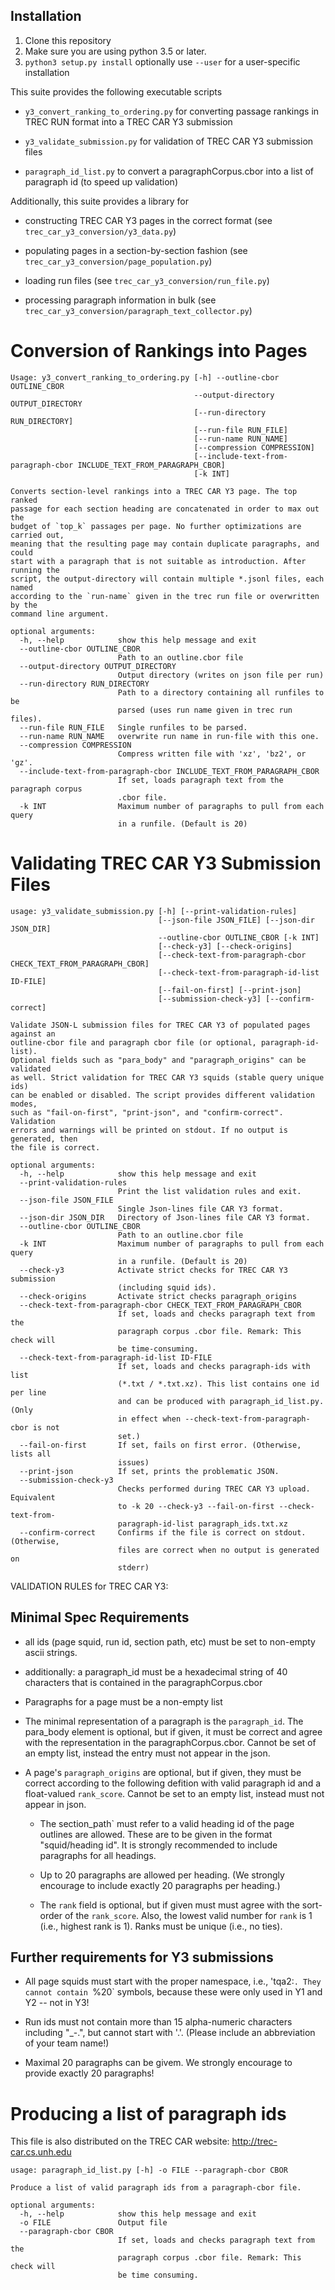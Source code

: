 
## Installation
1. Clone this repository
2. Make sure you are using python 3.5 or later.
3. `python3 setup.py install`  optionally use `--user` for a user-specific installation


This suite provides the following executable scripts

- `y3_convert_ranking_to_ordering.py` for converting passage rankings in TREC RUN format into a TREC CAR Y3 submission

- `y3_validate_submission.py` for validation of TREC CAR Y3 submission files

- `paragraph_id_list.py` to convert a paragraphCorpus.cbor into a list of paragraph id (to speed up validation)


Additionally, this suite provides a library for

- constructing TREC CAR Y3 pages in the correct format (see `trec_car_y3_conversion/y3_data.py`)

- populating pages in a section-by-section fashion (see `trec_car_y3_conversion/page_population.py`)

- loading run files (see `trec_car_y3_conversion/run_file.py`)

- processing paragraph information in bulk (see `trec_car_y3_conversion/paragraph_text_collector.py`)



# Conversion of Rankings into Pages

```
Usage: y3_convert_ranking_to_ordering.py [-h] --outline-cbor OUTLINE_CBOR
                                         --output-directory OUTPUT_DIRECTORY
                                         [--run-directory RUN_DIRECTORY]
                                         [--run-file RUN_FILE]
                                         [--run-name RUN_NAME]
                                         [--compression COMPRESSION]
                                         [--include-text-from-paragraph-cbor INCLUDE_TEXT_FROM_PARAGRAPH_CBOR]
                                         [-k INT]

Converts section-level rankings into a TREC CAR Y3 page. The top ranked
passage for each section heading are concatenated in order to max out the
budget of `top_k` passages per page. No further optimizations are carried out,
meaning that the resulting page may contain duplicate paragraphs, and could
start with a paragraph that is not suitable as introduction. After running the
script, the output-directory will contain multiple *.jsonl files, each named
according to the `run-name` given in the trec run file or overwritten by the
command line argument.

optional arguments:
  -h, --help            show this help message and exit
  --outline-cbor OUTLINE_CBOR
                        Path to an outline.cbor file
  --output-directory OUTPUT_DIRECTORY
                        Output directory (writes on json file per run)
  --run-directory RUN_DIRECTORY
                        Path to a directory containing all runfiles to be
                        parsed (uses run name given in trec run files).
  --run-file RUN_FILE   Single runfiles to be parsed.
  --run-name RUN_NAME   overwrite run name in run-file with this one.
  --compression COMPRESSION
                        Compress written file with 'xz', 'bz2', or 'gz'.
  --include-text-from-paragraph-cbor INCLUDE_TEXT_FROM_PARAGRAPH_CBOR
                        If set, loads paragraph text from the paragraph corpus
                        .cbor file.
  -k INT                Maximum number of paragraphs to pull from each query
                        in a runfile. (Default is 20)

```


# Validating TREC CAR Y3 Submission Files

```
usage: y3_validate_submission.py [-h] [--print-validation-rules]
                                 [--json-file JSON_FILE] [--json-dir JSON_DIR]
                                 --outline-cbor OUTLINE_CBOR [-k INT]
                                 [--check-y3] [--check-origins]
                                 [--check-text-from-paragraph-cbor CHECK_TEXT_FROM_PARAGRAPH_CBOR]
                                 [--check-text-from-paragraph-id-list ID-FILE]
                                 [--fail-on-first] [--print-json]
                                 [--submission-check-y3] [--confirm-correct]

Validate JSON-L submission files for TREC CAR Y3 of populated pages against an
outline-cbor file and paragraph cbor file (or optional, paragraph-id-list).
Optional fields such as "para_body" and "paragraph_origins" can be validated
as well. Strict validation for TREC CAR Y3 squids (stable query unique ids)
can be enabled or disabled. The script provides different validation modes,
such as "fail-on-first", "print-json", and "confirm-correct". Validation
errors and warnings will be printed on stdout. If no output is generated, then
the file is correct.

optional arguments:
  -h, --help            show this help message and exit
  --print-validation-rules
                        Print the list validation rules and exit.
  --json-file JSON_FILE
                        Single Json-lines file CAR Y3 format.
  --json-dir JSON_DIR   Directory of Json-lines file CAR Y3 format.
  --outline-cbor OUTLINE_CBOR
                        Path to an outline.cbor file
  -k INT                Maximum number of paragraphs to pull from each query
                        in a runfile. (Default is 20)
  --check-y3            Activate strict checks for TREC CAR Y3 submission
                        (including squid ids).
  --check-origins       Activate strict checks paragraph_origins
  --check-text-from-paragraph-cbor CHECK_TEXT_FROM_PARAGRAPH_CBOR
                        If set, loads and checks paragraph text from the
                        paragraph corpus .cbor file. Remark: This check will
                        be time-consuming.
  --check-text-from-paragraph-id-list ID-FILE
                        If set, loads and checks paragraph-ids with list
                        (*.txt / *.txt.xz). This list contains one id per line
                        and can be produced with paragraph_id_list.py. (Only
                        in effect when --check-text-from-paragraph-cbor is not
                        set.)
  --fail-on-first       If set, fails on first error. (Otherwise, lists all
                        issues)
  --print-json          If set, prints the problematic JSON.
  --submission-check-y3
                        Checks performed during TREC CAR Y3 upload. Equivalent
                        to -k 20 --check-y3 --fail-on-first --check-text-from-
                        paragraph-id-list paragraph_ids.txt.xz
  --confirm-correct     Confirms if the file is correct on stdout. (Otherwise,
                        files are correct when no output is generated on
                        stderr)
```

VALIDATION RULES for TREC CAR Y3:


Minimal Spec Requirements
-------------------------

- all ids (page squid, run id, section path, etc) must be set to non-empty ascii strings.

- additionally: a paragraph_id must be a hexadecimal string of 40 characters that is contained in the paragraphCorpus.cbor

- Paragraphs for a page must be a non-empty list

- The minimal representation of a paragraph is the `paragraph_id`. The para_body element is optional, but if given, it must be correct and agree with the representation in the paragraphCorpus.cbor. Cannot be set of an empty list, instead the entry must not appear in the json.

- A page's `paragraph_origins` are optional, but if given, they must be correct according to the following defition with valid paragraph id and a float-valued `rank_score`. Cannot be set to an empty list, instead must not appear in json.

   - The section_path` must refer to a valid heading id of the page outlines are allowed. These are to be given in the format "squid/heading id". It is strongly recommended to include paragraphs for all headings.

   - Up to 20 paragraphs are allowed per heading. (We strongly encourage to include exactly 20 paragraphs per heading.)

   - The `rank` field is optional, but if given must  must agree with the sort-order of the `rank_score`. Also, the lowest valid number for `rank` is 1 (i.e., highest rank is 1). Ranks must be unique (i.e., no ties).




Further requirements for Y3 submissions
---------------------------------------

- All page squids must start with the proper namespace, i.e., 'tqa2:`. They cannot contain `%20` symbols, because these were only used in Y1 and Y2 -- not in Y3!

- Run ids must not contain more than 15 alpha-numeric characters including "_-.", but cannot start with '.'. (Please include an abbreviation of your team name!)

- Maximal 20 paragraphs can be givem. We strongly encourage to provide exactly 20 paragraphs!



# Producing a list of paragraph ids

This file is also distributed on the TREC CAR website: <http://trec-car.cs.unh.edu>


```
usage: paragraph_id_list.py [-h] -o FILE --paragraph-cbor CBOR

Produce a list of valid paragraph ids from a paragraph-cbor file.

optional arguments:
  -h, --help            show this help message and exit
  -o FILE               Output file
  --paragraph-cbor CBOR
                        If set, loads and checks paragraph text from the
                        paragraph corpus .cbor file. Remark: This check will
                        be time consuming.
```